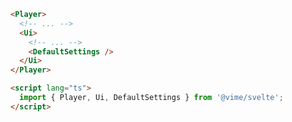 ```html {5,10} title="example.svelte"
<Player>
  <!-- ... -->
  <Ui>
    <!-- ... -->
    <DefaultSettings />
  </Ui>
</Player>

<script lang="ts">
  import { Player, Ui, DefaultSettings } from '@vime/svelte';
</script>
```
